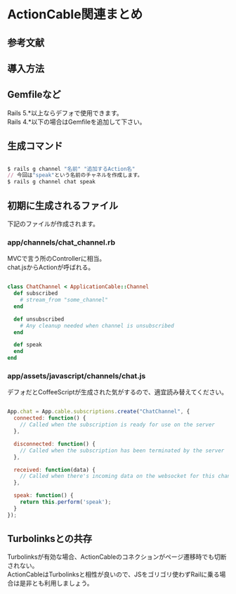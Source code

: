 # ActionCable関連まとめ
## 参考文献
## 導入方法
## Gemfileなど
Rails 5.*以上ならデフォで使用できます。  
Rails 4.*以下の場合はGemfileを追加して下さい。  
## 生成コマンド
```Ruby

$ rails g channel "名前" "追加するAction名"
// 今回は"speak"という名前のチャネルを作成します。
$ rails g channel chat speak

```

## 初期に生成されるファイル
下記のファイルが作成されます。  

### app/channels/chat_channel.rb
MVCで言う所のControllerに相当。  
chat.jsからActionが呼ばれる。  

```Ruby

class ChatChannel < ApplicationCable::Channel
  def subscribed
    # stream_from "some_channel"
  end

  def unsubscribed
    # Any cleanup needed when channel is unsubscribed
  end

  def speak
  end
end

```

### app/assets/javascript/channels/chat.js
デフォだとCoffeeScriptが生成された気がするので、適宜読み替えてください。  

```JavaScript

App.chat = App.cable.subscriptions.create("ChatChannel", {
  connected: function() {
    // Called when the subscription is ready for use on the server
  },

  disconnected: function() {
    // Called when the subscription has been terminated by the server
  },

  received: function(data) {
    // Called when there's incoming data on the websocket for this channel
  },

  speak: function() {
    return this.perform('speak');
  }
});

```

## Turbolinksとの共存
Turbolinksが有効な場合、ActionCableのコネクションがページ遷移時でも切断されない。  
ActionCableはTurbolinksと相性が良いので、JSをゴリゴリ使わずRailに乗る場合は是非とも利用しましょう。  

